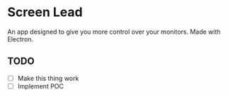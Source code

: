 # Screen Lead

An app designed to give you more control over your monitors. Made with Electron.

## TODO

-   [ ] Make this thing work
-   [ ] Implement POC
